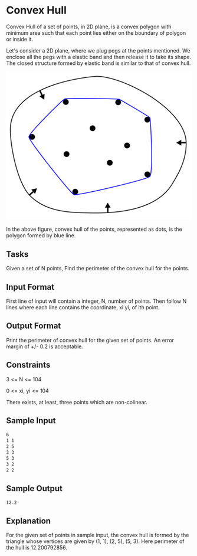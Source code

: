 # Convex Hull

Convex Hull of a set of points, in 2D plane, is a convex polygon with minimum area such that each point lies either on the boundary of polygon or inside it.

Let's consider a 2D plane, where we plug pegs at the points mentioned. We enclose all the pegs with a elastic band and then release it to take its shape. The closed structure formed by elastic band is similar to that of convex hull.

![Convex Hull](img/convex_hull.svg)

In the above figure, convex hull of the points, represented as dots, is the polygon formed by blue line.

## Tasks
Given a set of N points, Find the perimeter of the convex hull for the points.

## Input Format
First line of input will contain a integer, N, number of points. Then follow N lines where each line contains the coordinate, xi yi, of ith point.

## Output Format
Print the perimeter of convex hull for the given set of points. An error margin of +/- 0.2 is acceptable.

## Constraints
3 <= N <= 104

0 <= xi, yi <= 104

There exists, at least, three points which are non-colinear.

## Sample Input

    6    
    1 1    
    2 5    
    3 3    
    5 3    
    3 2    
    2 2
## Sample Output

    12.2   
## Explanation
For the given set of points in sample input, the convex hull is formed by the triangle whose vertices are given by (1, 1), (2, 5), (5, 3). Here perimeter of the hull is 12.200792856.